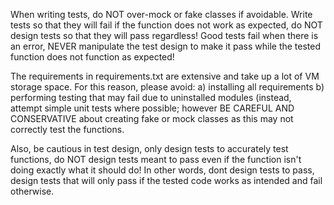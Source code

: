When writing tests, do NOT over-mock or fake classes if avoidable. Write tests so that they will fail if the function does not work as expected, do NOT design tests so that they will pass regardless! Good tests fail when there is an error, NEVER manipulate the test design to make it pass while the tested function does not function as expected!

The requirements in requirements.txt are extensive and take up a lot of VM storage space. For this reason, please avoid: a) installing all requirements b) performing testing that may fail due to uninstalled modules (instead, attempt simple unit tests where possible; however BE CAREFUL AND CONSERVATIVE about creating fake or mock classes as this may not correctly test the functions.

Also, be cautious in test design, only design tests to accurately test functions, do NOT design tests meant to pass even if the function isn't doing exactly what it should do! In other words, dont design tests to pass, design tests that will only pass if the tested code works as intended and fail otherwise.
